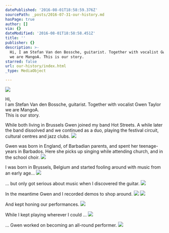 ```yaml
---
datePublished: '2016-08-01T18:58:59.376Z'
sourcePath: _posts/2016-07-31-our-history.md
hasPage: true
author: []
via: {}
dateModified: '2016-08-01T18:58:58.451Z'
title: ''
publisher: {}
description: >-
  Hi, I am Stefan Van den Bossche, guitarist. Together with vocalist Gwen Taylor
  we are MangoA. This is our story.
starred: false
url: our-history/index.html
_type: MediaObject

---
```

![](https://the-grid-user-content.s3-us-west-2.amazonaws.com/3b1cd5d8-4ad0-4ecd-9176-006e8175888d.jpg)

Hi,   
I am Stefan Van den Bossche, guitarist. Together with vocalist Gwen Taylor we are MangoA.   
This is our story.

While both living in Brussels Gwen joined my band Hot Streets. A while later the band dissolved and we continued as a duo, playing the festival circuit, cultural centres and jazz clubs.
![](https://the-grid-user-content.s3-us-west-2.amazonaws.com/3d65206c-5a50-4a98-96ec-61dc2e591c0f.jpg)

Gwen was born in England, of Barbadian parents, and spent her teenage-years in Barbados. Here she picks up singing while attending church, and in the school choir.
![](https://the-grid-user-content.s3-us-west-2.amazonaws.com/2fcdbc9f-65e4-4035-a3a8-ee0856814603.jpg)

I was born in Brussels, Belgium and started fooling around with music from an early age...
![](https://the-grid-user-content.s3-us-west-2.amazonaws.com/09a84340-787f-4de7-bc73-e8568028b573.jpg)

... but only got serious about music when I discovered the guitar.
![](https://s3-us-west-2.amazonaws.com/the-grid-img/p/55185640055c9033b126c8113b051dc8bcca8f7c.jpg)

In the meantime Gwen and I recorded demos to shop around.
![](https://the-grid-user-content.s3-us-west-2.amazonaws.com/73930211-e1d8-428f-a969-b592ac204f5e.jpg)
![](https://s3-us-west-2.amazonaws.com/the-grid-img/p/5c9355da31ff241f7e905f5cb9cf9b7c7d581d32.jpg)

And kept honing our performances.
![](https://the-grid-user-content.s3-us-west-2.amazonaws.com/ba5b8d10-ded4-47be-9919-a363737fd339.jpg)

While I kept playing wherever I could ...
![](https://imgflo.herokuapp.com/graph/vahj1ThiexotieMo/a9aba3a296fd3e38c356c624242cc624/croprotate.jpg?cropheight=932&cropwidth=1113&degrees=0&input=https%3A%2F%2Fthe-grid-user-content.s3-us-west-2.amazonaws.com%2F5309db60-4709-4d30-8585-3521d2a6c20e.jpg&x=0&y=0)

... Gwen worked on becoming an all-round performer.
![](https://the-grid-user-content.s3-us-west-2.amazonaws.com/56f42337-8a47-4bad-80e9-f794d08ca665.jpg)
